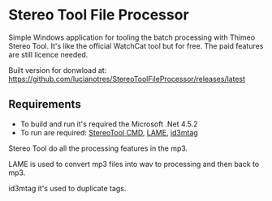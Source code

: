 # Stereo Tool File Processor

Simple Windows application for tooling the batch processing with Thimeo Stereo Tool. It's like the official WatchCat tool but for free. The paid features are still licence needed. 

Built version for donwload at: https://github.com/lucianotres/StereoToolFileProcessor/releases/latest

## Requirements

- To build and run it's required the Microsoft .Net 4.5.2
- To run are required: [StereoTool CMD](http://www.stereotool.com/download/), [LAME](http://lame.sourceforge.net/download.php), [id3mtag](https://github.com/squell/id3)

Stereo Tool do all the processing features in the mp3.

LAME is used to convert mp3 files into wav to processing and then back to mp3.

id3mtag it's used to duplicate tags.


